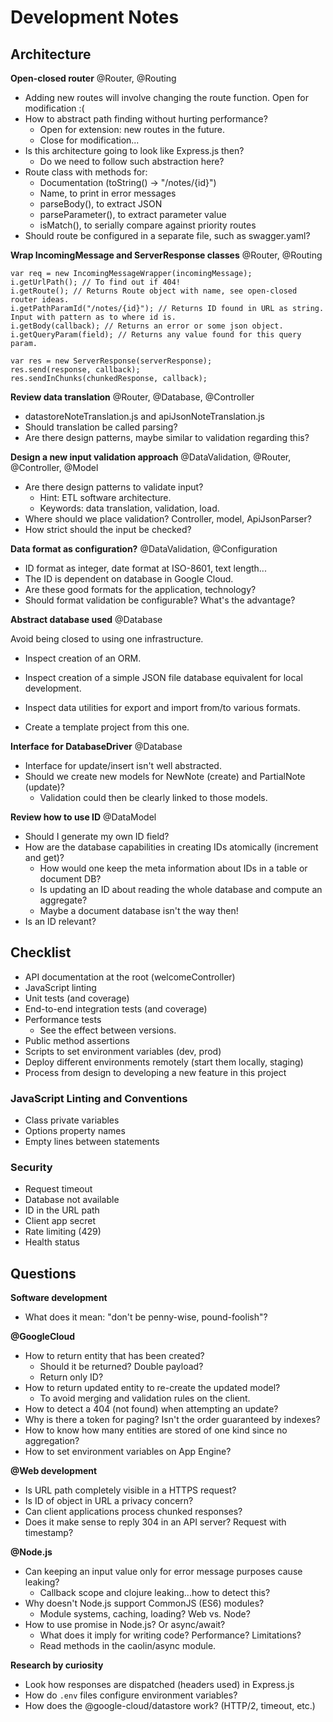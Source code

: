 # Development Notes

## Architecture

**Open-closed router**
@Router, @Routing

 - Adding new routes will involve changing the route function. Open for modification :(
 - How to abstract path finding without hurting performance?
   - Open for extension: new routes in the future.
   - Close for modification...
 - Is this architecture going to look like Express.js then?
   - Do we need to follow such abstraction here?
 - Route class with methods for:
   - Documentation (toString() -> "/notes/{id}")
   - Name, to print in error messages
   - parseBody(), to extract JSON
   - parseParameter(), to extract parameter value
   - isMatch(), to serially compare against priority routes
 - Should route be configured in a separate file, such as swagger.yaml?

**Wrap IncomingMessage and ServerResponse classes**
@Router, @Routing

```
var req = new IncomingMessageWrapper(incomingMessage);
i.getUrlPath(); // To find out if 404!
i.getRoute(); // Returns Route object with name, see open-closed router ideas.
i.getPathParamId("/notes/{id}"); // Returns ID found in URL as string. Input with pattern as to where id is.
i.getBody(callback); // Returns an error or some json object.
i.getQueryParam(field); // Returns any value found for this query param.

var res = new ServerResponse(serverResponse);
res.send(response, callback);
res.sendInChunks(chunkedResponse, callback);
```

**Review data translation**
@Router, @Database, @Controller

 - datastoreNoteTranslation.js and apiJsonNoteTranslation.js
 - Should translation be called parsing?
 - Are there design patterns, maybe similar to validation regarding this?

**Design a new input validation approach**
@DataValidation, @Router, @Controller, @Model

 - Are there design patterns to validate input?
   - Hint: ETL software architecture.
   - Keywords: data translation, validation, load.
 - Where should we place validation? Controller, model, ApiJsonParser?
 - How strict should the input be checked?

**Data format as configuration?**
@DataValidation, @Configuration

 - ID format as integer, date format at ISO-8601, text length...
 - The ID is dependent on database in Google Cloud.
 - Are these good formats for the application, technology?
 - Should format validation be configurable? What's the advantage?

**Abstract database used**
@Database

Avoid being closed to using one infrastructure.

 - Inspect creation of an ORM.
 - Inspect creation of a simple JSON file database equivalent for local development.
 - Inspect data utilities for export and import from/to various formats.

 - Create a template project from this one.

**Interface for DatabaseDriver**
@Database

 - Interface for update/insert isn't well abstracted.
 - Should we create new models for NewNote (create) and PartialNote (update)?
   - Validation could then be clearly linked to those models.

**Review how to use ID**
@DataModel

 - Should I generate my own ID field?
 - How are the database capabilities in creating IDs atomically (increment and get)?
   - How would one keep the meta information about IDs in a table or document DB?
   - Is updating an ID about reading the whole database and compute an aggregate?
   - Maybe a document database isn't the way then!
 - Is an ID relevant?

## Checklist

 - API documentation at the root (welcomeController)
 - JavaScript linting
 - Unit tests (and coverage)
 - End-to-end integration tests (and coverage)
 - Performance tests
   - See the effect between versions.
 - Public method assertions
 - Scripts to set environment variables (dev, prod)
 - Deploy different environments remotely (start them locally, staging)
 - Process from design to developing a new feature in this project

### JavaScript Linting and Conventions

 - Class private variables
 - Options property names
 - Empty lines between statements

### Security

 - Request timeout
 - Database not available
 - ID in the URL path
 - Client app secret
 - Rate limiting (429)
 - Health status

## Questions

**Software development**

 - What does it mean: "don't be penny-wise, pound-foolish"?

**@GoogleCloud**

 - How to return entity that has been created?
   - Should it be returned? Double payload?
   - Return only ID?
 - How to return updated entity to re-create the updated model?
   - To avoid merging and validation rules on the client.
 - How to detect a 404 (not found) when attempting an update?
 - Why is there a token for paging? Isn't the order guaranteed by indexes?
 - How to know how many entities are stored of one kind since no aggregation?
 - How to set environment variables on App Engine?

**@Web development**

 - Is URL path completely visible in a HTTPS request?
 - Is ID of object in URL a privacy concern?
 - Can client applications process chunked responses?
 - Does it make sense to reply 304 in an API server? Request with timestamp?

**@Node.js**

 - Can keeping an input value only for error message purposes cause leaking?
   - Callback scope and clojure leaking...how to detect this?
 - Why doesn't Node.js support CommonJS (ES6) modules?
   - Module systems, caching, loading? Web vs. Node?
 - How to use promise in Node.js? Or async/await?
   - What does it imply for writing code? Performance? Limitations?
   - Read methods in the caolin/async module.

**Research by curiosity**

 - Look how responses are dispatched (headers used) in Express.js
 - How do `.env` files configure environment variables?
 - How does the @google-cloud/datastore work? (HTTP/2, timeout, etc.)